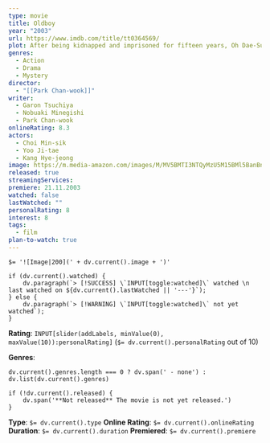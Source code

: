 ```yaml
---
type: movie
title: Oldboy
year: "2003"
url: https://www.imdb.com/title/tt0364569/
plot: After being kidnapped and imprisoned for fifteen years, Oh Dae-Su is released, only to find that he must track down his captor in five days.
genres:
  - Action
  - Drama
  - Mystery
director:
  - "[[Park Chan-wook]]"
writer:
  - Garon Tsuchiya
  - Nobuaki Minegishi
  - Park Chan-wook
onlineRating: 8.3
actors:
  - Choi Min-sik
  - Yoo Ji-tae
  - Kang Hye-jeong
image: https://m.media-amazon.com/images/M/MV5BMTI3NTQyMzU5M15BMl5BanBnXkFtZTcwMTM2MjgyMQ@@._V1_SX300.jpg
released: true
streamingServices:
premiere: 21.11.2003
watched: false
lastWatched: ""
personalRating: 8
interest: 8
tags:
  - film
plan-to-watch: true
---
```

`$= '![Image|200](' + dv.current().image + ')'`

```dataviewjs
if (dv.current().watched) {
	dv.paragraph(`> [!SUCCESS] \`INPUT[toggle:watched]\` watched \n last watched on ${dv.current().lastWatched || '---'}`);
} else {
	dv.paragraph(`> [!WARNING] \`INPUT[toggle:watched]\` not yet watched`);
}
```

**Rating**:  `INPUT[slider(addLabels, minValue(0), maxValue(10)):personalRating]` (`$= dv.current().personalRating` out of 10)

**Genres**:
```dataviewjs
dv.current().genres.length === 0 ? dv.span(' - none') : dv.list(dv.current().genres)
```

```dataviewjs
if (!dv.current().released) {
	dv.span('**Not released** The movie is not yet released.')
}
```
**Type**: `$= dv.current().type`
**Online Rating**: `$= dv.current().onlineRating`
**Duration**:  `$= dv.current().duration`
**Premiered**: `$= dv.current().premiere`